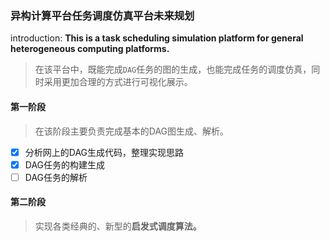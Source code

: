 
### 异构计算平台任务调度仿真平台未来规划

introduction: **This is a task scheduling simulation platform for general heterogeneous computing platforms.**

> 在该平台中，既能完成`DAG`任务的图的生成，也能完成任务的调度仿真，同时采用更加合理的方式进行可视化展示。

#### 第一阶段

> 在该阶段主要负责完成基本的DAG图生成、解析。

- [x] 分析网上的DAG生成代码，整理实现思路
- [x] DAG任务的构建生成
- [ ] DAG任务的解析

#### 第二阶段

> 实现各类经典的、新型的**启发式调度算法。**

